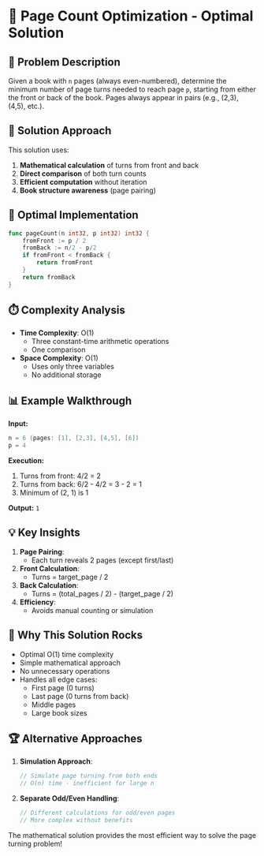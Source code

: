 # 📖 Page Count Optimization - Optimal Solution

## 🎯 Problem Description
Given a book with `n` pages (always even-numbered), determine the minimum number of page turns needed to reach page `p`, starting from either the front or back of the book. Pages always appear in pairs (e.g., (2,3), (4,5), etc.).

## 🧠 Solution Approach
This solution uses:
1. **Mathematical calculation** of turns from front and back
2. **Direct comparison** of both turn counts
3. **Efficient computation** without iteration
4. **Book structure awareness** (page pairing)

## 🚀 Optimal Implementation
```go
func pageCount(n int32, p int32) int32 {
    fromFront := p / 2
    fromBack := n/2 - p/2
    if fromFront < fromBack {
        return fromFront
    }
    return fromBack
}
```

## ⏱️ Complexity Analysis
- **Time Complexity**: O(1)
  - Three constant-time arithmetic operations
  - One comparison
- **Space Complexity**: O(1)
  - Uses only three variables
  - No additional storage

## 📊 Example Walkthrough
**Input:**
```go
n = 6 (pages: [1], [2,3], [4,5], [6])
p = 4
```

**Execution:**
1. Turns from front: 4/2 = 2
2. Turns from back: 6/2 - 4/2 = 3 - 2 = 1
3. Minimum of (2, 1) is 1

**Output:** `1`

## 💡 Key Insights
1. **Page Pairing**:
   - Each turn reveals 2 pages (except first/last)
2. **Front Calculation**:
   - Turns = target_page / 2
3. **Back Calculation**:
   - Turns = (total_pages / 2) - (target_page / 2)
4. **Efficiency**:
   - Avoids manual counting or simulation

## 🌟 Why This Solution Rocks
- Optimal O(1) time complexity
- Simple mathematical approach
- No unnecessary operations
- Handles all edge cases:
  - First page (0 turns)
  - Last page (0 turns from back)
  - Middle pages
  - Large book sizes

## 🏆 Alternative Approaches
1. **Simulation Approach**:
   ```go
   // Simulate page turning from both ends
   // O(n) time - inefficient for large n
   ```
2. **Separate Odd/Even Handling**:
   ```go
   // Different calculations for odd/even pages
   // More complex without benefits
   ```

The mathematical solution provides the most efficient way to solve the page turning problem!